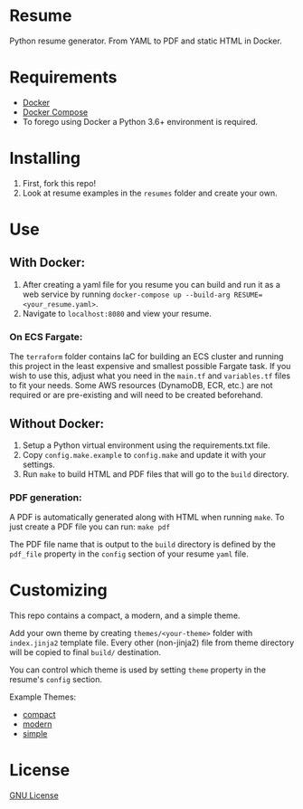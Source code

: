 Resume
======

Python resume generator. From YAML to PDF and static HTML in Docker.

# Requirements

* [Docker](https://www.docker.com/)
* [Docker Compose](https://docs.docker.com/compose/install/)
* To forego using Docker a Python 3.6+ environment is required.

# Installing

1. First, fork this repo!
2. Look at resume examples in the `resumes` folder and create your own.

# Use

## With Docker:

1. After creating a yaml file for you resume you can build and run it as a web service by running `docker-compose up --build-arg RESUME=<your_resume.yaml>`.
2. Navigate to `localhost:8080` and view your resume.

### On ECS Fargate:

The `terraform` folder contains IaC for building an ECS cluster and running this project in the least expensive and smallest possible Fargate task. If you wish to use this, adjust what you need in the `main.tf` and `variables.tf` files to fit your needs. Some AWS resources (DynamoDB, ECR, etc.) are not required or are pre-existing and will need to be created beforehand.

## Without Docker:

1. Setup a Python virtual environment using the requirements.txt file.
2. Copy `config.make.example` to `config.make` and update it with your settings.
3. Run `make` to build HTML and PDF files that will go to the `build` directory.

### PDF generation:

A PDF is automatically generated along with HTML when running `make`.
To just create a PDF file you can run: `make pdf`

The PDF file name that is output to the `build` directory is defined by the `pdf_file` property in the `config` section of your resume `yaml` file.

# Customizing

This repo contains a compact, a modern, and a simple theme.

Add your own theme by creating `themes/<your-theme>` folder with `index.jinja2` template file.
Every other (non-jinja2) file from theme directory will be copied to final `build/` destination.

You can control which theme is used by setting `theme` property in the resume's `config` section.

Example Themes:

* [compact](http://jmbeach.github.io/resume/)
* [modern](https://jordan.piel.vip/)
* [simple](http://resume.hanula.com/)

# License

[GNU License](https://gitlab.com/jpiel/resume/-/blob/master/LICENSE)

